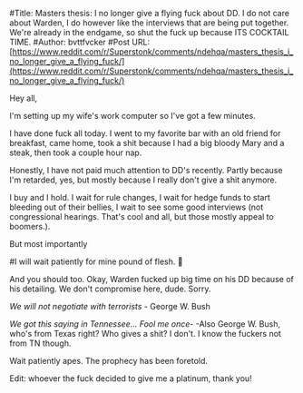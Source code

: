 #Title: Masters thesis: I no longer give a flying fuck about DD. I do not care about Warden, I do however like the interviews that are being put together. We're already in the endgame, so shut the fuck up because ITS COCKTAIL TIME.
#Author: bvttfvcker
#Post URL: [https://www.reddit.com/r/Superstonk/comments/ndehqa/masters_thesis_i_no_longer_give_a_flying_fuck/](https://www.reddit.com/r/Superstonk/comments/ndehqa/masters_thesis_i_no_longer_give_a_flying_fuck/)


Hey all,

I'm setting up my wife's work computer so I've got a few minutes.

I have done fuck all today. I went to my favorite bar with an old friend for breakfast, came home, took a shit because I had a big bloody Mary and a steak, then took a couple hour nap.

Honestly, I have not paid much attention to DD's recently. Partly because I'm retarded, yes, but mostly because I really don't give a shit anymore.

I buy and I hold. I wait for rule changes, I wait for hedge funds to start bleeding out of their bellies, I wait to see some good interviews (not congressional hearings. That's cool and all, but those mostly appeal to boomers.).

But most importantly

#I will wait patiently for mine pound of flesh. 👹

And you should too. Okay, Warden fucked up big time on his DD because of his detailing. We don't compromise here, dude. Sorry.

*We will not negotiate with terrorists* - George W. Bush

*We got this saying in Tennessee... Fool me once-* -Also George W. Bush, who's from Texas right? Who gives a shit? I don't. I know the fuckers not from TN though.

Wait patiently apes. The prophecy has been foretold.

Edit: whoever the fuck decided to give me a platinum, thank you!